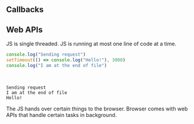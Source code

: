 ## Callbacks

## Web APIs
JS is single threaded. JS is running at most one line of code at a time. <br/>
```js
console.log("Sending request")
setTimeout(() => console.log("Hello!"), 3000)
console.log("I am at the end of file")

 ```
 <br/>
 
 ```
 Sending request
 I am at the end of file
 Hello!
 
 ```
 The JS hands over certain things to the browser. Browser comes with web APIs that handle certain tasks in background. <br/>
 
 
